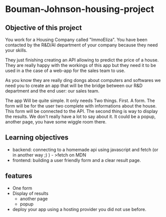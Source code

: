 # Bouman-Johnson-housing-project 

## Objective of this project

You work for a Housing Company called "ImmoEliza". You have been contacted by the R&D/AI department of your company because they need your skills.

They just finishing creating an API allowing to predict the price of a house. They are really happy with the workings of this app but they need it to be used in a the case of a web-app for the sales team to use.

As you know they are really ding dongs about computers and softwares we need you to create an app that will be the bridge between our R&D department and the end user: our sales team.

The app Will be quite simple. It only needs Two things. First. A form. The form will be for the user two complete with informations about the house. This form will be connected to the API. The second thing is way to display the results. We don't really have a lot to say about it. It could be a popup, another page, you have some wiggle room there.

## Learning objectives 

- backend: connecting to a homemade api using javascript and fetch (or in another way ;) ) - >fetch on MDN
- frontend: building a user friendly form and a clear result page.
  
## features

- One form
- Display of results   
  - another page
  - popup
- deploy your app using a hosting provider you did not use before.


